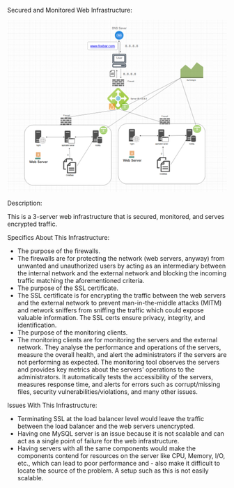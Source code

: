 Secured and Monitored Web Infrastructure:

![Diagramme de l'infrastructure](2-secured_and_monitored_web_infrastructure.png)

Description:

This is a 3-server web infrastructure that is secured, monitored, and serves encrypted traffic.

Specifics About This Infrastructure:

- The purpose of the firewalls.
- The firewalls are for protecting the network (web servers, anyway) from unwanted and unauthorized users by acting as an intermediary between the internal network and the external network and blocking the incoming traffic matching the aforementioned criteria.
- The purpose of the SSL certificate.
- The SSL certificate is for encrypting the traffic between the web servers and the external network to prevent man-in-the-middle attacks (MITM) and network sniffers from sniffing the traffic which could expose valuable information. The SSL certs ensure privacy, integrity, and identification.
- The purpose of the monitoring clients.
- The monitoring clients are for monitoring the servers and the external network. They analyse the performance and operations of the servers, measure the overall health, and alert the administrators if the servers are not performing as expected. The monitoring tool observes the servers and provides key metrics about the servers' operations to the administrators. It automatically tests the accessibility of the servers, measures response time, and alerts for errors such as corrupt/missing files, security vulnerabilities/violations, and many other issues.

Issues With This Infrastructure:

- Terminating SSL at the load balancer level would leave the traffic between the load balancer and the web servers unencrypted.
- Having one MySQL server is an issue because it is not scalable and can act as a single point of failure for the web infrastructure.
- Having servers with all the same components would make the components contend for resources on the server like CPU, Memory, I/O, etc., which can lead to poor performance and - also make it difficult to locate the source of the problem. A setup such as this is not easily scalable.